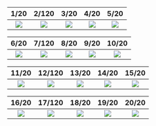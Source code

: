 1/20|2/120|3/20|4/20|5/20
:-------------------------:|:-------------------------:|:-------------------------:|:-------------------------:|:-------------------------:
![](https://raw.github.com/bycyril/Fleet-Tutorials/main/Fleet_2/Fleets/1.png)  |  ![](https://raw.github.com/bycyril/Fleet-Tutorials/main/Fleet_2/Fleets/2.png) | ![](https://raw.github.com/bycyril/Fleet-Tutorials/main/Fleet_2/Fleets/3.png) | ![](https://raw.github.com/bycyril/Fleet-Tutorials/main/Fleet_2/Fleets/4.png) | ![](https://raw.github.com/bycyril/Fleet-Tutorials/main/Fleet_2/Fleets/5.png)

6/20|7/120|8/20|9/20|10/20
:-------------------------:|:-------------------------:|:-------------------------:|:-------------------------:|:-------------------------:
![](https://raw.github.com/bycyril/Fleet-Tutorials/main/Fleet_2/Fleets/6.png)  |  ![](https://raw.github.com/bycyril/Fleet-Tutorials/main/Fleet_2/Fleets/7.png) | ![](https://raw.github.com/bycyril/Fleet-Tutorials/main/Fleet_2/Fleets/8.png) | ![](https://raw.github.com/bycyril/Fleet-Tutorials/main/Fleet_2/Fleets/9.png) | ![](https://raw.github.com/bycyril/Fleet-Tutorials/main/Fleet_2/Fleets/10.png)

11/20|12/120|13/20|14/20|15/20
:-------------------------:|:-------------------------:|:-------------------------:|:-------------------------:|:-------------------------:
![](https://raw.github.com/bycyril/Fleet-Tutorials/main/Fleet_2/Fleets/11.png)  |  ![](https://raw.github.com/bycyril/Fleet-Tutorials/main/Fleet_2/Fleets/12.png) | ![](https://raw.github.com/bycyril/Fleet-Tutorials/main/Fleet_2/Fleets/13.png) | ![](https://raw.github.com/bycyril/Fleet-Tutorials/main/Fleet_2/Fleets/14.png) | ![](https://raw.github.com/bycyril/Fleet-Tutorials/main/Fleet_2/Fleets/15.png)

16/20|17/120|18/20|19/20|20/20
:-------------------------:|:-------------------------:|:-------------------------:|:-------------------------:|:-------------------------:
![](https://raw.github.com/bycyril/Fleet-Tutorials/main/Fleet_2/Fleets/16.png)  |  ![](https://raw.github.com/bycyril/Fleet-Tutorials/main/Fleet_2/Fleets/17.png) | ![](https://raw.github.com/bycyril/Fleet-Tutorials/main/Fleet_2/Fleets/18.png) | ![](https://raw.github.com/bycyril/Fleet-Tutorials/main/Fleet_2/Fleets/19.png) | ![](https://raw.github.com/bycyril/Fleet-Tutorials/main/Fleet_2/Fleets/20.png)
